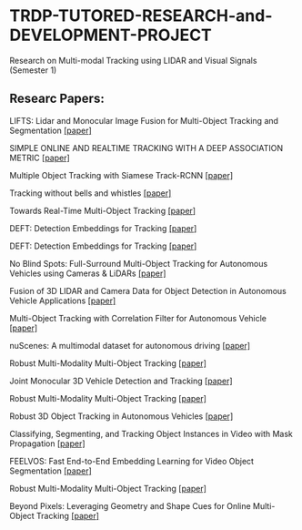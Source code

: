 # TRDP-TUTORED-RESEARCH-and-DEVELOPMENT-PROJECT
Research on Multi-modal Tracking using LIDAR and Visual Signals (Semester 1)

## Researc Papers:
LIFTS: Lidar and Monocular Image Fusion for Multi-Object Tracking and Segmentation [[paper]](https://motchallenge.net/workshops/bmtt2020/papers/LIFTS.pdf)<br>

SIMPLE ONLINE AND REALTIME TRACKING WITH A DEEP ASSOCIATION METRIC [[paper]](https://arxiv.org/pdf/1703.07402.pdf)<br>

Multiple Object Tracking with Siamese Track-RCNN [[paper]](https://arxiv.org/pdf/2004.07786.pdf)<br>

Tracking without bells and whistles [[paper]](https://arxiv.org/pdf/1903.05625.pdf)<br>

Towards Real-Time Multi-Object Tracking [[paper]](https://arxiv.org/pdf/1909.12605.pdf)<br>


DEFT: Detection Embeddings for Tracking [[paper]](https://arxiv.org/pdf/2102.02267v1.pdf)<br>


DEFT: Detection Embeddings for Tracking [[paper]](https://arxiv.org/pdf/2102.02267v1.pdf)<br>


No Blind Spots: Full-Surround Multi-Object Tracking for Autonomous Vehicles using Cameras & LiDARs [[paper]](https://arxiv.org/pdf/1802.08755.pdf)<br>

Fusion of 3D LIDAR and Camera Data for Object Detection in Autonomous Vehicle Applications [[paper]](https://ieeexplore.ieee.org/stamp/stamp.jsp?tp=&arnumber=8957313)<br>

Multi-Object Tracking with Correlation Filter for Autonomous Vehicle [[paper]](https://www.ncbi.nlm.nih.gov/pmc/articles/PMC6068606/)<br>

nuScenes: A multimodal dataset for autonomous driving [[paper]](https://arxiv.org/pdf/1903.11027.pdf)<br>


Robust Multi-Modality Multi-Object Tracking [[paper]](https://arxiv.org/pdf/1909.03850v1.pdf)<br>

Joint Monocular 3D Vehicle Detection and Tracking [[paper]](https://arxiv.org/pdf/1811.10742v3.pdf)<br>

Robust Multi-Modality Multi-Object Tracking [[paper]](https://arxiv.org/pdf/1909.03850v1.pdf)<br>


Robust 3D Object Tracking in Autonomous Vehicles [[paper]](http://cs230.stanford.edu/projects_fall_2019/reports/26250102.pdf)<br>


Classifying, Segmenting, and Tracking Object Instances in Video with Mask Propagation [[paper]](https://arxiv.org/pdf/1912.04573.pdf)<br>

FEELVOS: Fast End-to-End Embedding Learning for Video Object Segmentation [[paper]](https://arxiv.org/pdf/1902.09513.pdf)<br>

Robust Multi-Modality Multi-Object Tracking [[paper]](https://arxiv.org/pdf/1909.03850v1.pdf)<br>

Beyond Pixels: Leveraging Geometry and Shape Cues for Online Multi-Object Tracking [[paper]](https://arxiv.org/pdf/1802.09298v2.pdf)<br>

